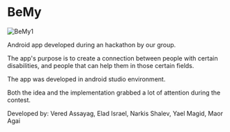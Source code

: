 # BeMy

![BeMy1](https://user-images.githubusercontent.com/45766976/115212499-42a7c180-a109-11eb-9428-d0945264fe80.png)

Android app developed during an hackathon by our group.

The app's purpose is to create a connection between people with certain disabilities,
and people that can help them in those certain fields.

The app was developed in android studio environment.

Both the idea and the implementation grabbed a lot of attention during the contest.

Developed by: Vered Assayag, Elad Israel, Narkis Shalev, Yael Magid, Maor Agai
